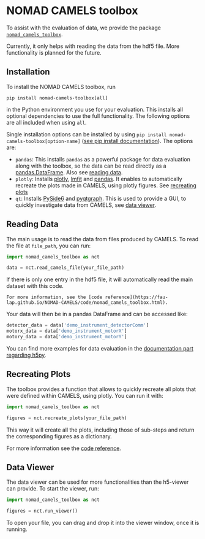 # NOMAD CAMELS toolbox

To assist with the evaluation of data, we provide the package [`nomad_camels_toolbox`](https://pypi.org/project/nomad-camels-toolbox/).

Currently, it only helps with reading the data from the hdf5 file. More functionality is planned for the future.

## Installation

To install the NOMAD CAMELS toolbox, run
```
pip install nomad-camels-toolbox[all]
```
in the Python environment you use for your evaluation. This installs all optional dependencies to use the full functionality. The following options are all included when using `all`.

Single installation options can be installed by using `pip install nomad-camels-toolbox[option-name]` ([see pip install documentation](https://pip.pypa.io/en/stable/cli/pip_install/)). The options are:
- `pandas`: This installs `pandas` as a powerful package for data evaluation along with the toolbox, so the data can be read directly as a [pandas.DataFrame](https://pandas.pydata.org/docs/reference/api/pandas.DataFrame.html). Also see [reading data](#reading-data).
- `plotly`: Installs [plotly](https://pypi.org/project/plotly/), [lmfit](https://pypi.org/project/lmfit/) and [pandas](https://pypi.org/project/pandas/). It enables to automatically recreate the plots made in CAMELS, using plotly figures. See [recreating plots](#recreating-plots)
- `qt`: Installs [PySide6](https://pypi.org/project/PySide6/) and [pyqtgraph](https://pypi.org/project/pyqtgraph/). This is used to provide a GUI, to quickly investigate data from CAMELS, see [data viewer](#data-viewer).

## Reading Data
The main usage is to read the data from files produced by CAMELS. To read the file at `file_path`, you can run:
```python
import nomad_camels_toolbox as nct

data = nct.read_camels_file(your_file_path)
```
If there is only one entry in the hdf5 file, it will automatically read the main dataset with this code.

```{note}
For more information, see the [code reference](https://fau-lap.github.io/NOMAD-CAMELS/code/nomad_camels_toolbox.html).
```

Your data will then be in a pandas DataFrame and can be accessed like:
```python
detector_data = data['demo_instrument_detectorComm']
motorx_data = data['demo_instrument_motorX']
motory_data = data['demo_instrument_motorY']
```
You can find more examples for data evaluation in the [documentation part regarding h5py](handling_hdf5.md#using-h5py).


## Recreating Plots
The toolbox provides a function that allows to quickly recreate all plots that were defined within CAMELS, using plotly. You can run it with:
```python
import nomad_camels_toolbox as nct

figures = nct.recreate_plots(your_file_path)
```
This way it will create all the plots, including those of sub-steps and return the corresponding figures as a dictionary.

For more information see the [code reference](https://fau-lap.github.io/NOMAD-CAMELS/code/nomad_camels_toolbox.html).


## Data Viewer
The data viewer can be used for more functionalities than the h5-viewer can provide.
To start the viewer, run:
```python
import nomad_camels_toolbox as nct

figures = nct.run_viewer()
```
To open your file, you can drag and drop it into the viewer window, once it is running.
